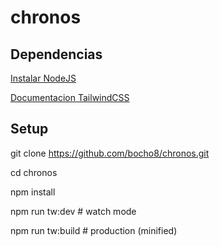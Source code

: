 # chronos

## Dependencias
[Instalar NodeJS](https://nodejs.org/en/download)

[Documentacion TailwindCSS](https://tailwindcss.com/docs/styling-with-utility-classes)

## Setup
git clone https://github.com/bocho8/chronos.git

cd chronos


npm install

npm run tw:dev    # watch mode

npm run tw:build  # production (minified)
